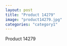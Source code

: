 ```yaml
---
layout: post
title: "Product 14279"
image: "product14279.jpg"
categories: "category1"
---
```

Product 14279
